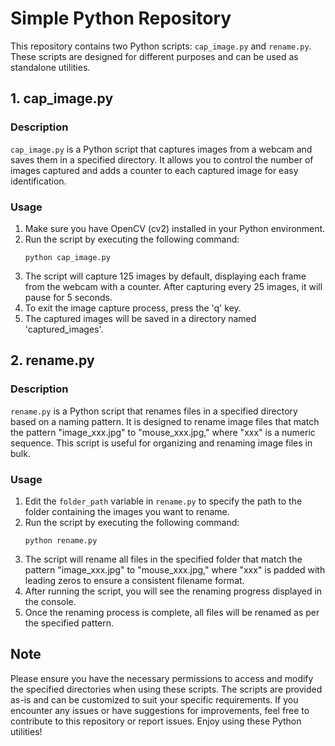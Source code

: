 # Simple Python Repository

This repository contains two Python scripts: `cap_image.py` and `rename.py`. These scripts are designed for different purposes and can be used as standalone utilities.

## 1. cap_image.py

### Description
`cap_image.py` is a Python script that captures images from a webcam and saves them in a specified directory. It allows you to control the number of images captured and adds a counter to each captured image for easy identification.

### Usage
1. Make sure you have OpenCV (cv2) installed in your Python environment.
2. Run the script by executing the following command:
   ```
   python cap_image.py
   ```
3. The script will capture 125 images by default, displaying each frame from the webcam with a counter. After capturing every 25 images, it will pause for 5 seconds.
4. To exit the image capture process, press the 'q' key.
5. The captured images will be saved in a directory named 'captured_images'.

## 2. rename.py

### Description
`rename.py` is a Python script that renames files in a specified directory based on a naming pattern. It is designed to rename image files that match the pattern "image_xxx.jpg" to "mouse_xxx.jpg," where "xxx" is a numeric sequence. This script is useful for organizing and renaming image files in bulk.

### Usage
1. Edit the `folder_path` variable in `rename.py` to specify the path to the folder containing the images you want to rename.
2. Run the script by executing the following command:
   ```
   python rename.py
   ```
3. The script will rename all files in the specified folder that match the pattern "image_xxx.jpg" to "mouse_xxx.jpg," where "xxx" is padded with leading zeros to ensure a consistent filename format.
4. After running the script, you will see the renaming progress displayed in the console.
5. Once the renaming process is complete, all files will be renamed as per the specified pattern.

## Note
Please ensure you have the necessary permissions to access and modify the specified directories when using these scripts. The scripts are provided as-is and can be customized to suit your specific requirements. If you encounter any issues or have suggestions for improvements, feel free to contribute to this repository or report issues. Enjoy using these Python utilities!
